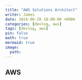 ```yaml
---
title: "AWS Solutions Architect"
writer: James
date: 2024-06-20 18:00:00 +0900
categories: [devlog, aws]
tags: [devlog, aws]
pin: false
math: true
mermaid: true
image:
  path:
---
```


## AWS  

